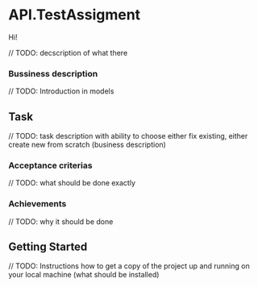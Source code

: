 # API.TestAssigment

Hi! 

// TODO: decscription of what there 
### Bussiness description
// TODO: Introduction in models

## Task 
// TODO: task description with ability to choose either fix existing, either create new from scratch (business description)
### Acceptance criterias
// TODO: what should be done exactly
### Achievements
// TODO: why it should be done

## Getting Started
// TODO: Instructions how to get a copy of the project up and running on your local machine (what should be installed)
